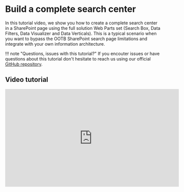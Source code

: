 # Build a complete search center

In this tutorial video, we show you how to create a complete search center in a SharePoint page using the full solution Web Parts set (Search Box, Data Filters, Data Visualizer and Data Verticals). This is a typical scenario when you want to bypass the OOTB SharePoint search page limitations and integrate with your own information architecture.

!!! note "Questions, issues with this tutorial?"
    If you encouter issues or have questions about this tutorial don't hesitate to reach us using our official [GitHub repository](https://github.com/aequos-solutions/modern-data-visualizer/issues/new/choose).

## Video tutorial

<iframe width="560" height="315" src="https://www.youtube.com/embed/EECqOBWq3wo" frameborder="0" allow="accelerometer; autoplay; encrypted-media; gyroscope; picture-in-picture" allowfullscreen></iframe>
